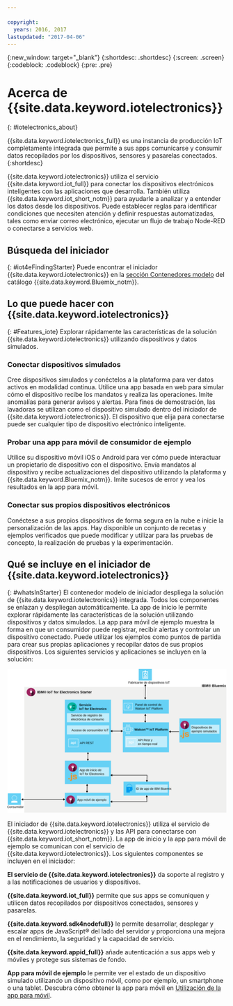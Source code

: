 ```yaml
---

copyright:
  years: 2016, 2017
lastupdated: "2017-04-06"
---
```


<!-- Common attributes used in the template are defined as follows: -->
{:new_window: target="\_blank"}
{:shortdesc: .shortdesc}
{:screen: .screen}
{:codeblock: .codeblock}
{:pre: .pre}

# Acerca de {{site.data.keyword.iotelectronics}}
{: #iotelectronics_about}

{{site.data.keyword.iotelectronics_full}} es una instancia de producción IoT completamente integrada que permite a sus apps comunicarse y consumir datos recopilados por los dispositivos, sensores y pasarelas conectados.
{:shortdesc}

{{site.data.keyword.iotelectronics}} utiliza el servicio {{site.data.keyword.iot_full}} para conectar los dispositivos electrónicos inteligentes con las aplicaciones que desarrolla. También utiliza {{site.data.keyword.iot_short_notm}} para ayudarle a analizar y a entender los datos desde los dispositivos. Puede establecer reglas para identificar condiciones que necesiten atención y definir respuestas automatizadas, tales como enviar correo electrónico, ejecutar un flujo de trabajo Node-RED o conectarse a servicios web.

## Búsqueda del iniciador
{: #iot4eFindingStarter}
Puede encontrar el iniciador {{site.data.keyword.iotelectronics}} en la [sección Contenedores modelo](https://console.{DomainName}/catalog/starters/iot-for-electronics-starter/) del catálogo {{site.data.keyword.Bluemix_notm}}.

## Lo que puede hacer con {{site.data.keyword.iotelectronics}}
{: #Features_iote}
Explorar rápidamente las características de la solución {{site.data.keyword.iotelectronics}} utilizando dispositivos y datos simulados.

### Conectar dispositivos simulados
Cree dispositivos simulados y conéctelos a la plataforma para ver datos activos en modalidad continua. Utilice una app basada en web para simular cómo el dispositivo recibe los mandatos y realiza las operaciones. Imite anomalías para generar avisos y alertas. Para fines de demostración, las lavadoras se utilizan como el dispositivo simulado dentro del iniciador de {{site.data.keyword.iotelectronics}}. El dispositivo que elija para conectarse puede ser cualquier tipo de dispositivo electrónico inteligente.

### Probar una app para móvil de consumidor de ejemplo
Utilice su dispositivo móvil iOS o Android para ver cómo puede interactuar un propietario de dispositivo con el dispositivo. Envía mandatos al dispositivo y recibe actualizaciones del dispositivo utilizando la plataforma y {{site.data.keyword.Bluemix_notm}}. Imite sucesos de error y vea los resultados en la app para móvil.

### Conectar sus propios dispositivos electrónicos
Conéctese a sus propios dispositivos de forma segura en la nube e inicie la personalización de las apps. Hay disponible un conjunto de recetas y ejemplos verificados que puede modificar y utilizar para las pruebas de concepto, la realización de pruebas y la experimentación.

## Qué se incluye en el iniciador de {{site.data.keyword.iotelectronics}}
{: #whatsInStarter}
El contenedor modelo de iniciador despliega la solución de {{site.data.keyword.iotelectronics}} integrada.  Todos los componentes se enlazan y despliegan automáticamente. La app de inicio le permite explorar rápidamente las características de la solución utilizando dispositivos y datos simulados. La app para móvil de ejemplo muestra la forma en que un consumidor puede registrar, recibir alertas y controlar un dispositivo conectado. Puede utilizar los ejemplos como puntos de partida para crear sus propias aplicaciones y recopilar datos de sus propios dispositivos. Los siguientes servicios y aplicaciones se incluyen en la solución:

![Arquitectura de {{site.data.keyword.iotelectronics}}. En este diagrama se describe el cuerpo principal del tema.](images/IoT4E_architecture.svg "Arquitectura de {{site.data.keyword.iotelectronics}}")

El iniciador de {{site.data.keyword.iotelectronics}} utiliza el servicio de {{site.data.keyword.iotelectronics}} y las API para conectarse con {{site.data.keyword.iot_short_notm}}. La app de inicio y la app para móvil de ejemplo se comunican con el servicio de {{site.data.keyword.iotelectronics}}. Los siguientes componentes se incluyen en el iniciador:

**El servicio de {{site.data.keyword.iotelectronics}}** da soporte al registro y a las notificaciones de usuarios y dispositivos.

**{{site.data.keyword.iot_full}}** permite que sus apps se comuniquen y utilicen datos recopilados por dispositivos conectados, sensores y pasarelas.

**{{site.data.keyword.sdk4nodefull}}** le permite desarrollar, desplegar y escalar apps de JavaScript&reg; del lado del servidor y proporciona una mejora en el rendimiento, la seguridad y la capacidad de servicio.

**{{site.data.keyword.appid_full}}** añade autenticación a sus apps web y móviles y protege sus sistemas de fondo.

**App para móvil de ejemplo** le permite ver el estado de un dispositivo simulado utilizando un dispositivo móvil, como por ejemplo, un smartphone o una tablet. Descubra cómo obtener la app para móvil en [Utilización de la app para móvil](iotelectronics_config_mobile.html).
